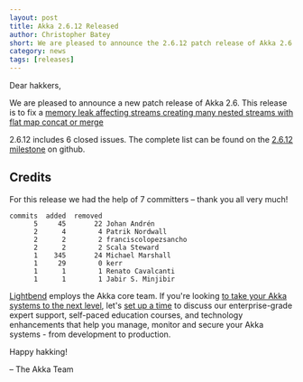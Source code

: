 ```yaml
---
layout: post
title: Akka 2.6.12 Released
author: Christopher Batey 
short: We are pleased to announce the 2.6.12 patch release of Akka 2.6
category: news
tags: [releases]
---
```


Dear hakkers,

We are pleased to announce a new patch release of Akka 2.6. This release is to fix a [memory leak affecting streams creating many nested streams with flat map concat or merge](https://github.com/akka/akka/issues/29966)

2.6.12 includes 6 closed issues. The complete list can be found on the [2.6.12 milestone](https://github.com/akka/akka/milestone/173?closed=1) on github.

## Credits

For this release we had the help of 7 committers – thank you all very much!

```
commits  added  removed
      5     45       22 Johan Andrén
      2      4        4 Patrik Nordwall
      2      2        2 franciscolopezsancho
      2      2        2 Scala Steward
      1    345       24 Michael Marshall
      1     29        0 kerr
      1      1        1 Renato Cavalcanti
      1      1        1 Jabir S. Minjibir
```

[Lightbend](https://www.lightbend.com/) employs the Akka core team. If you're looking [to take your Akka systems to the next level](https://www.lightbend.com/akka#subscription), let's [set up a time](https://www.lightbend.com/contact) to discuss our enterprise-grade expert support, self-paced education courses, and technology enhancements that help you manage, monitor and secure your Akka systems - from development to production.

Happy hakking!

– The Akka Team
